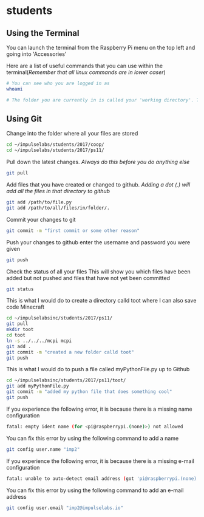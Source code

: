 # students

## Using the Terminal
You can launch the terminal from the Raspberry Pi menu on the top left and going into 'Accessories'

Here are a list of useful commands that you can use within the terminal(_Remember that all linux commands are in lower caser_)
```sh
# You can see who you are logged in as 
whoami

# The folder you are currently in is called your 'working directory'. To see which directory this is type in the '**p**rint **w**orking **d**irectory command'
```

## Using Git 

Change into the folder where all your files are stored
```sh
cd ~/impulselabs/students/2017/coop/
cd ~/impulselabs/students/2017/ps11/
```

Pull down the latest changes. 
_Always do this before you do anything else_
```sh
git pull
```

Add files that you have created or changed to github.
_Adding a dot (.) will add all the files in that directory to github_
```sh
git add /path/to/file.py
git add /path/to/all/files/in/folder/.
```

Commit your changes to git
```sh
git commit -m "first commit or some other reason"
```

Push your changes to github
enter the username and password you were given
```sh
git push
```

Check the status of all your files
This will show you which files have been added but not pushed and files that have not yet been committed
```sh
git status
```

This is what I would do to create a directory calld toot where I can also save code Minecraft
```sh
cd ~/impulselabsinc/students/2017/ps11/
git pull
mkdir toot
cd toot
ln -s ../../../mcpi mcpi
git add .
git commit -m "created a new folder calld toot"
git push

```

This is what I would do to push a file called myPythonFile.py up to Github
```sh
cd ~/impulselabsinc/students/2017/ps11/toot/
git add myPythonFile.py
git commit -m "added my python file that does something cool"
git push

```

If you experience the following error, it is because there is a missing name configuration
```sh
fatal: empty ident name (for <pi@raspberrypi.(none)>) not allowed
```

You can fix this error by using the following command to add a name
```sh
git config user.name "imp2"
```

If you experience the following error, it is because there is a missing e-mail configuration
```sh
fatal: unable to auto-detect email address (got 'pi@raspberrypi.(none)')
```

You can fix this error by using the following command to add an e-mail address
```sh
git config user.email "imp2@impulselabs.io"
```
